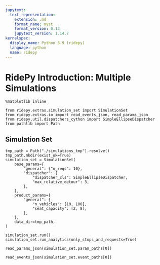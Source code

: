 ```yaml
---
jupytext:
  text_representation:
    extension: .md
    format_name: myst
    format_version: 0.13
    jupytext_version: 1.14.7
kernelspec:
  display_name: Python 3.9 (ridepy)
  language: python
  name: ridepy
---
```


# RidePy Introduction: Multiple Simulations

```{code-cell}
%matplotlib inline

from ridepy.extras.simulation_set import SimulationSet
from ridepy.extras.io import read_events_json, read_params_json
from ridepy.util.dispatchers_cython import SimpleEllipseDispatcher
from pathlib import Path
```

## Simulation Set

```{code-cell}
tmp_path = Path("./simulations_tmp").resolve()
tmp_path.mkdir(exist_ok=True)
simulation_set = SimulationSet(
    base_params={
        "general": {"n_reqs": 10},
        "dispatcher": {
            "dispatcher_cls": SimpleEllipseDispatcher,
            "max_relative_detour": 3,
        },
    },
    product_params={
        "general": {
            "n_vehicles": [10, 100],
            "seat_capacity": [2, 8],
        },
    },
    data_dir=tmp_path,
)
```

```{code-cell}
simulation_set.run()
simulation_set.run_analytics(only_stops_and_requests=True)
```

```{code-cell}
read_params_json(simulation_set.param_paths[0])
```

```{code-cell}
read_events_json(simulation_set.event_paths[0])
```
